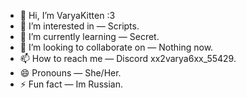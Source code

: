 - 👋 Hi, I’m VaryaKitten :3
- 👀 I’m interested in — Scripts.
- 🌱 I’m currently learning — Secret.
- 💞️ I’m looking to collaborate on — Nothing now.
- 📫 How to reach me — Discord xx2varya6xx_55429.
- 😄 Pronouns — She/Her.
- ⚡ Fun fact — Im Russian.

<!---
VaryaKitten/VaryaKitten is a ✨ special ✨ repository because its `README.md` (this file) appears on your GitHub profile.
You can click the Preview link to take a look at your changes.
--->
